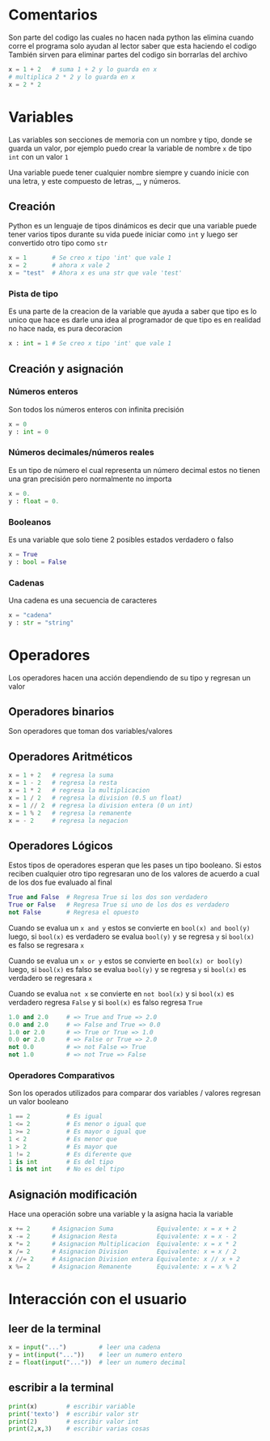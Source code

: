 # Comentarios
Son parte del codigo las cuales no hacen nada python las elimina cuando corre el programa solo ayudan al lector saber que esta haciendo el codigo
También sirven para eliminar partes del codigo sin borrarlas del archivo
```python
x = 1 + 2   # suma 1 + 2 y lo guarda en x
# multiplica 2 * 2 y lo guarda en x
x = 2 * 2
```

# Variables
Las variables son secciones de memoria con un nombre y tipo, donde se guarda un valor,
por ejemplo puedo crear la variable de nombre `x` de tipo `int` con un valor `1`

Una variable puede tener cualquier nombre siempre y cuando inicie con una letra, y este compuesto de letras, \_, y números.

## Creación
Python es un lenguaje de tipos dinámicos es decir que una variable puede tener varios tipos durante su vida
puede iniciar como `int` y luego ser convertido otro tipo como `str`

```python
x = 1       # Se creo x tipo 'int' que vale 1
x = 2       # ahora x vale 2
x = "test"  # Ahora x es una str que vale 'test'
```
### Pista de tipo
Es una parte de la creacion de la variable que ayuda a saber que tipo es
lo unico que hace es darle una idea al programador de que tipo es 
en realidad no hace nada, es pura decoracion
```python
x : int = 1 # Se creo x tipo 'int' que vale 1
```

## Creación y asignación
### Números enteros
Son todos los números enteros con infinita precisión
```python
x = 0
y : int = 0  
```

### Números decimales/números reales
Es un tipo de número el cual representa un número decimal
estos no tienen una gran precisión pero normalmente no importa
```python
x = 0.
y : float = 0.
```
### Booleanos
Es una variable que solo tiene 2 posibles estados verdadero o falso
```python
x = True
y : bool = False
```
### Cadenas
Una cadena es una secuencia de caracteres
```python
x = "cadena"
y : str = "string"
```

# Operadores
Los operadores hacen una acción dependiendo de su tipo y regresan un valor
## Operadores binarios
Son operadores que toman dos variables/valores
## Operadores Aritméticos
```python
x = 1 + 2   # regresa la suma
x = 1 - 2   # regresa la resta
x = 1 * 2   # regresa la multiplicacion
x = 1 / 2   # regresa la division (0.5 un float)
x = 1 // 2  # regresa la division entera (0 un int)
x = 1 % 2   # regresa la remanente
x = - 2     # regresa la negacion
```

## Operadores Lógicos 
Estos tipos de operadores esperan que les pases un tipo booleano.
Si estos reciben cualquier otro tipo regresaran uno de los valores de acuerdo a cual de los dos fue evaluado al final
```python
True and False  # Regresa True si los dos son verdadero 
True or False   # Regresa True si uno de los dos es verdadero
not False       # Regresa el opuesto
```

Cuando se evalua un `x and y` estos se convierte en `bool(x) and bool(y)` luego, si `bool(x)` es verdadero se evalua `bool(y)` y se regresa `y` si `bool(x)` es falso se regresara `x`

Cuando se evalua un `x or y` estos se convierte en `bool(x) or bool(y)` luego, si `bool(x)` es falso se evalua `bool(y)` y se regresa `y` si `bool(x)` es verdadero se regresara `x`

Cuando se evalua `not x` se convierte en `not bool(x)` y si `bool(x)` es verdadero regresa `False` y si `bool(x)` es falso regresa `True`

```python
1.0 and 2.0     # => True and True => 2.0
0.0 and 2.0     # => False and True => 0.0
1.0 or 2.0      # => True or True => 1.0
0.0 or 2.0      # => False or True => 2.0
not 0.0         # => not False => True
not 1.0         # => not True => False
```

### Operadores Comparativos
Son los operados utilizados para comparar dos variables / valores
regresan un valor booleano
```python
1 == 2          # Es igual
1 <= 2          # Es menor o igual que
1 >= 2          # Es mayor o igual que
1 < 2           # Es menor que
1 > 2           # Es mayor que
1 != 2          # Es diferente que
1 is int        # Es del tipo
1 is not int    # No es del tipo
```

## Asignación modificación
Hace una operación sobre una variable y la asigna hacia la variable
```python
x += 2      # Asignacion Suma            Equivalente: x = x + 2
x -= 2      # Asignacion Resta           Equivalente: x = x - 2
x *= 2      # Asignacion Multiplicacion  Equivalente: x = x * 2
x /= 2      # Asignacion Division        Equivalente: x = x / 2
x //= 2     # Asignacion Division entera Equivalente: x // x + 2
x %= 2      # Asignacion Remanente       Equivalente: x = x % 2
```

# Interacción con el usuario
## leer de la terminal
```python
x = input("...")         # leer una cadena
y = int(input("..."))    # leer un numero entero
z = float(input("..."))  # leer un numero decimal
```

## escribir a la terminal
```python
print(x)        # escribir variable
print('texto')  # escribir valor str
print(2)        # escribir valor int
print(2,x,3)    # escribir varias cosas
```
